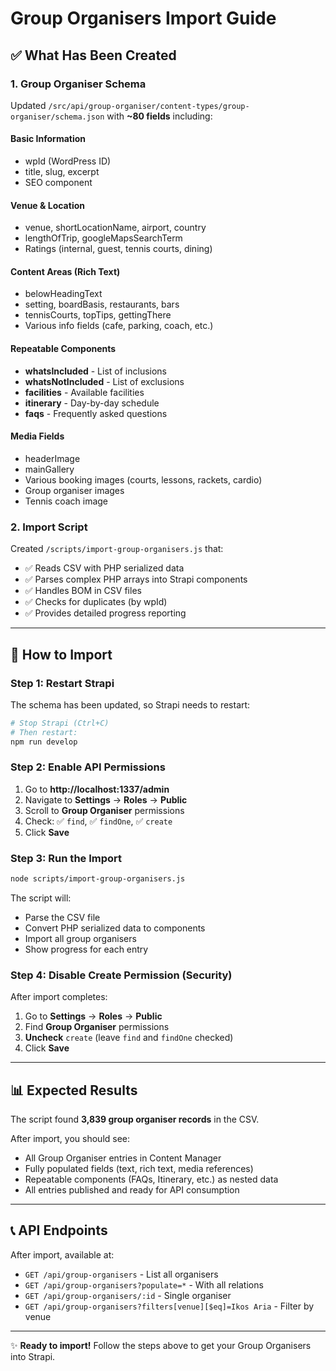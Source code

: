 # Group Organisers Import Guide

## ✅ What Has Been Created

### 1. Group Organiser Schema

Updated `/src/api/group-organiser/content-types/group-organiser/schema.json` with **~80 fields** including:

#### Basic Information
- wpId (WordPress ID)
- title, slug, excerpt
- SEO component

#### Venue & Location
- venue, shortLocationName, airport, country
- lengthOfTrip, googleMapsSearchTerm
- Ratings (internal, guest, tennis courts, dining)

#### Content Areas (Rich Text)
- belowHeadingText
- setting, boardBasis, restaurants, bars
- tennisCourts, topTips, gettingThere
- Various info fields (cafe, parking, coach, etc.)

#### Repeatable Components
- **whatsIncluded** - List of inclusions
- **whatsNotIncluded** - List of exclusions
- **facilities** - Available facilities
- **itinerary** - Day-by-day schedule
- **faqs** - Frequently asked questions

#### Media Fields
- headerImage
- mainGallery
- Various booking images (courts, lessons, rackets, cardio)
- Group organiser images
- Tennis coach image

### 2. Import Script

Created `/scripts/import-group-organisers.js` that:

- ✅ Reads CSV with PHP serialized data
- ✅ Parses complex PHP arrays into Strapi components
- ✅ Handles BOM in CSV files
- ✅ Checks for duplicates (by wpId)
- ✅ Provides detailed progress reporting

---

## 🚀 How to Import

### Step 1: Restart Strapi
The schema has been updated, so Strapi needs to restart:

```bash
# Stop Strapi (Ctrl+C)
# Then restart:
npm run develop
```

### Step 2: Enable API Permissions
1. Go to **http://localhost:1337/admin**
2. Navigate to **Settings** → **Roles** → **Public**
3. Scroll to **Group Organiser** permissions
4. Check: ✅ `find`, ✅ `findOne`, ✅ `create`
5. Click **Save**

### Step 3: Run the Import
```bash
node scripts/import-group-organisers.js
```

The script will:
- Parse the CSV file
- Convert PHP serialized data to components
- Import all group organisers
- Show progress for each entry

### Step 4: Disable Create Permission (Security)
After import completes:
1. Go to **Settings** → **Roles** → **Public**
2. Find **Group Organiser** permissions
3. **Uncheck** `create` (leave `find` and `findOne` checked)
4. Click **Save**

---

## 📊 Expected Results

The script found **3,839 group organiser records** in the CSV.

After import, you should see:
- All Group Organiser entries in Content Manager
- Fully populated fields (text, rich text, media references)
- Repeatable components (FAQs, Itinerary, etc.) as nested data
- All entries published and ready for API consumption

---

## 📞 API Endpoints

After import, available at:
- `GET /api/group-organisers` - List all organisers
- `GET /api/group-organisers?populate=*` - With all relations
- `GET /api/group-organisers/:id` - Single organiser
- `GET /api/group-organisers?filters[venue][$eq]=Ikos Aria` - Filter by venue

---

✨ **Ready to import!** Follow the steps above to get your Group Organisers into Strapi.


